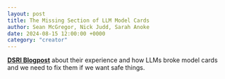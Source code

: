 ```yaml
---
layout: post
title: The Missing Section of LLM Model Cards
author: Sean McGregor, Nick Judd, Sarah Anoke
date: 2024-08-15 12:00:00 +0000
category: "creator"
---
```


**[DSRI Blogpost](https://dsri.org/blog/def-con-grt2-the-missing-section-of-llm-model-cards/)** about their experience and how LLMs broke model cards and we need to fix them if we want safe things. 